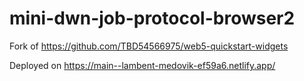 # mini-dwn-job-protocol-browser2

Fork of 
https://github.com/TBD54566975/web5-quickstart-widgets 

Deployed on 
https://main--lambent-medovik-ef59a6.netlify.app/